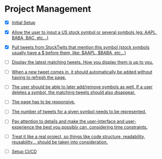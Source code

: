 # Project Management

- [x] [Initial Setup](./epics/initial-setup.md)

- [x] [Allow the user to input a US stock symbol or several symbols (eg: AAPL, BABA, BAC, etc...)](./epics/search-stock.md)

- [x] [Pull tweets from StockTwits that mention this symbol (stock symbols usually have a $ before them, like: $AAPL, \$BABA, etc...)](./epics/retrieve-tweets.md)

- [ ] [Display the latest matching tweets. How you display them is up to you.](./epics/show-tweets.md)

- [ ] [When a new tweet comes in, it should automatically be added without having to refresh
      the page.](./epics/push-new-tweets.md)

- [ ] [The user should be able to later add/remove symbols as well. If a user deletes a symbol,
      the matching tweets should also disappear.](./epics/edit-symbols.md)

- [ ] [The page has to be responsive.](./epics/responsive-ui.md)

- [ ] [The number of tweets for a given symbol needs to be represented.](./epics/symbol-tweets-count-buble.md)

- [ ] [Pay attention to details and make the user-interface and user-experience the best you
      possibly can, considering time constraints.](./epics/review-ux.md)

- [ ] [Treat it like a real project, so things like code structure, readability, reusability... should
      be taken into consideration.](./epics/final-review.md)

- [ ] [Setup CI/CD](./epics/setup-ci-cd.md)
